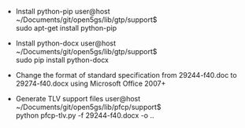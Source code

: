 
* Install python-pip
user@host ~/Documents/git/open5gs/lib/gtp/support$ \
    sudo apt-get install python-pip

* Install python-docx
user@host ~/Documents/git/open5gs/lib/gtp/support$ \
    sudo pip install python-docx

* Change the format of standard specification 
  from 29244-f40.doc to 29274-f40.docx 
  using Microsoft Office 2007+

* Generate TLV support files
user@host ~/Documents/git/open5gs/lib/pfcp/support$ \
    python pfcp-tlv.py -f 29244-f40.docx -o ..
